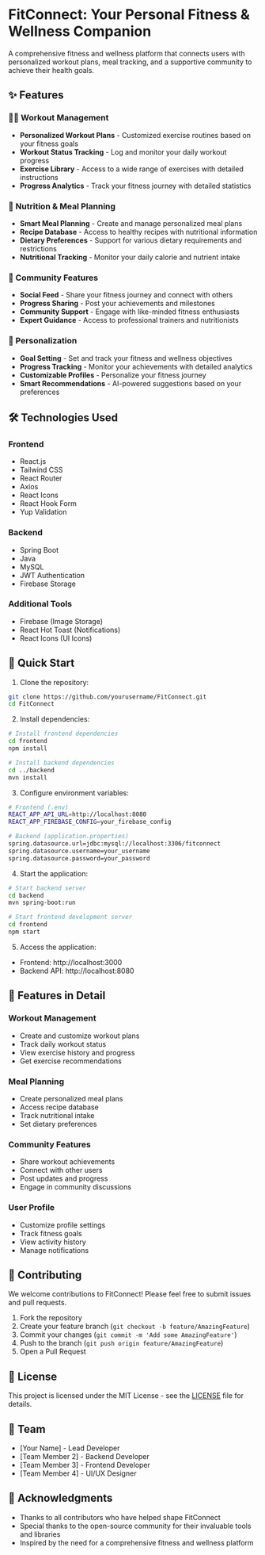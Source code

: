 # FitConnect: Your Personal Fitness & Wellness Companion

A comprehensive fitness and wellness platform that connects users with personalized workout plans, meal tracking, and a supportive community to achieve their health goals.

## ✨ Features

### 🏋️‍♂️ Workout Management
- **Personalized Workout Plans** - Customized exercise routines based on your fitness goals
- **Workout Status Tracking** - Log and monitor your daily workout progress
- **Exercise Library** - Access to a wide range of exercises with detailed instructions
- **Progress Analytics** - Track your fitness journey with detailed statistics

### 🥗 Nutrition & Meal Planning
- **Smart Meal Planning** - Create and manage personalized meal plans
- **Recipe Database** - Access to healthy recipes with nutritional information
- **Dietary Preferences** - Support for various dietary requirements and restrictions
- **Nutritional Tracking** - Monitor your daily calorie and nutrient intake

### 👥 Community Features
- **Social Feed** - Share your fitness journey and connect with others
- **Progress Sharing** - Post your achievements and milestones
- **Community Support** - Engage with like-minded fitness enthusiasts
- **Expert Guidance** - Access to professional trainers and nutritionists

### 🎯 Personalization
- **Goal Setting** - Set and track your fitness and wellness objectives
- **Progress Tracking** - Monitor your achievements with detailed analytics
- **Customizable Profiles** - Personalize your fitness journey
- **Smart Recommendations** - AI-powered suggestions based on your preferences

## 🛠️ Technologies Used

### Frontend
- React.js
- Tailwind CSS
- React Router
- Axios
- React Icons
- React Hook Form
- Yup Validation

### Backend
- Spring Boot
- Java
- MySQL
- JWT Authentication
- Firebase Storage

### Additional Tools
- Firebase (Image Storage)
- React Hot Toast (Notifications)
- React Icons (UI Icons)

## 🚀 Quick Start

1. Clone the repository:
```bash
git clone https://github.com/yourusername/FitConnect.git
cd FitConnect
```

2. Install dependencies:
```bash
# Install frontend dependencies
cd frontend
npm install

# Install backend dependencies
cd ../backend
mvn install
```

3. Configure environment variables:
```bash
# Frontend (.env)
REACT_APP_API_URL=http://localhost:8080
REACT_APP_FIREBASE_CONFIG=your_firebase_config

# Backend (application.properties)
spring.datasource.url=jdbc:mysql://localhost:3306/fitconnect
spring.datasource.username=your_username
spring.datasource.password=your_password
```

4. Start the application:
```bash
# Start backend server
cd backend
mvn spring-boot:run

# Start frontend development server
cd frontend
npm start
```

5. Access the application:
- Frontend: http://localhost:3000
- Backend API: http://localhost:8080

## 📱 Features in Detail

### Workout Management
- Create and customize workout plans
- Track daily workout status
- View exercise history and progress
- Get exercise recommendations

### Meal Planning
- Create personalized meal plans
- Access recipe database
- Track nutritional intake
- Set dietary preferences

### Community Features
- Share workout achievements
- Connect with other users
- Post updates and progress
- Engage in community discussions

### User Profile
- Customize profile settings
- Track fitness goals
- View activity history
- Manage notifications

## 🤝 Contributing

We welcome contributions to FitConnect! Please feel free to submit issues and pull requests.

1. Fork the repository
2. Create your feature branch (`git checkout -b feature/AmazingFeature`)
3. Commit your changes (`git commit -m 'Add some AmazingFeature'`)
4. Push to the branch (`git push origin feature/AmazingFeature`)
5. Open a Pull Request

## 📄 License

This project is licensed under the MIT License - see the [LICENSE](LICENSE) file for details.

## 👥 Team

- [Your Name] - Lead Developer
- [Team Member 2] - Backend Developer
- [Team Member 3] - Frontend Developer
- [Team Member 4] - UI/UX Designer

## 🙏 Acknowledgments

- Thanks to all contributors who have helped shape FitConnect
- Special thanks to the open-source community for their invaluable tools and libraries
- Inspired by the need for a comprehensive fitness and wellness platform

